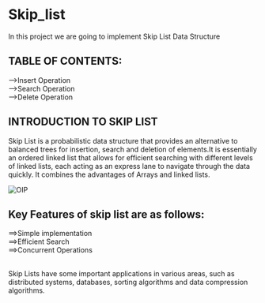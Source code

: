 # Skip_list
<P>In this project we are going to implement Skip List Data Structure</P>

<h2>TABLE OF CONTENTS:</h2>
  -->Insert Operation
<br>
  -->Search Operation
<br>
  -->Delete Operation


<h2>INTRODUCTION TO SKIP LIST</h2>
<p>Skip List is a probabilistic data structure that provides an alternative to balanced trees for insertion, search and deletion of elements.It is essentially an ordered linked list that allows for efficient searching with different levels of linked lists, each acting as an express lane to navigate through the data quickly.
It combines the advantages of Arrays and linked lists.</p>

![OIP](https://github.com/CybersecurityDSA/skip_list/assets/167642797/1abf7b55-0966-4d74-aab8-dfedc2556d17)

<h2>Key Features of skip list are as follows:</h2>
==>Simple implementation
<br>
==>Efficient Search
<br>
==>Concurrent Operations

<p><br>Skip Lists have some important applications in various areas, such as distributed systems, databases, sorting algorithms
  and data compression algorithms.</p>
